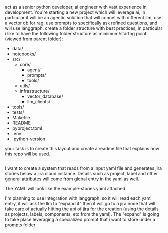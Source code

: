 act as a senior python developer, ai engineer with vast experience in development.
You're starting a new project which will leverage ai, in particular it will be an agentic solution that will connet with different llm, use a vector db for rag, use prompts to specifically ask refined questions, and will use langgraph. create a folder structure with best practices, in particular i like to have the following folder structure as miniimum/startng point (viewed from parent folder):

- data/
- notebooks/
- src/
  - core/
    - agent/
    - prompts/
    - tools/
  - utils/
  - infrastructure/
    - vector_database/
    - llm_clients/
- tools/
- tests/
- Makefile
- README
- pyproject.toml
- .env
- .python-version

your task is to create this layout and create a readme file that explains how this repo will be used.


---

I want to create a system that reads from a input yaml file and generates jira stories below a jira cloud instance. Details such as project, label and other general attributes will come from global entry in the yaml as well.

The YAML will look like the example-stories.yaml attached.

I'm planning to use integration with langgraph, so it will read each yaml entry, it will ask the llm to "expand it" then it will go to a jira node that will take care of actually hitting the api of jira for the creation (using the details as projects, labels, components, etc from the yaml). The "expand" is going to take place leveraging a specialized prompt that i want to store under a prompts folder
